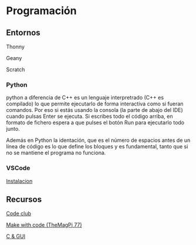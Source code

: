 # Programación

## Entornos

Thonny

Geany

Scratch

### Python

python a diferencia de C++ es un lenguaje interpretrado (C++ es compilado)  lo que permite ejecutarlo de forma interactiva como si fueran comandos. Por eso si estás usando la consola (la parte de abajo del IDE) cuando pulsas Enter se ejecuta. Si escribes todo el código arriba, en formato de fichero espera a que pulses el botón Run para ejecutarlo todo junto.

Además en Python la identación, que es el número de espacios antes de un línea de código es lo que define los bloques y es fundamental, tanto que si no se mantiene el programa no funciona.



### VSCode

[Instalacion](https://pimylifeup.com/raspberry-pi-visual-studio-code/?utm_content=buffer7ee25&utm_medium=social&utm_source=twitter.com&utm_campaign=buffer)


## Recursos

[Code club](https://www.raspberrypi.org/magpi-issues/Code-Club_Book-of-Scratch-DIGITAL.pdf)

[Make with code (TheMagPi 77)](https://www.raspberrypi.org/magpi-issues/MagPi77.pdf#page=26)

[C & GUI](https://www.raspberrypi.org/magpi-issues/C_GUI_Programming.pdf)
